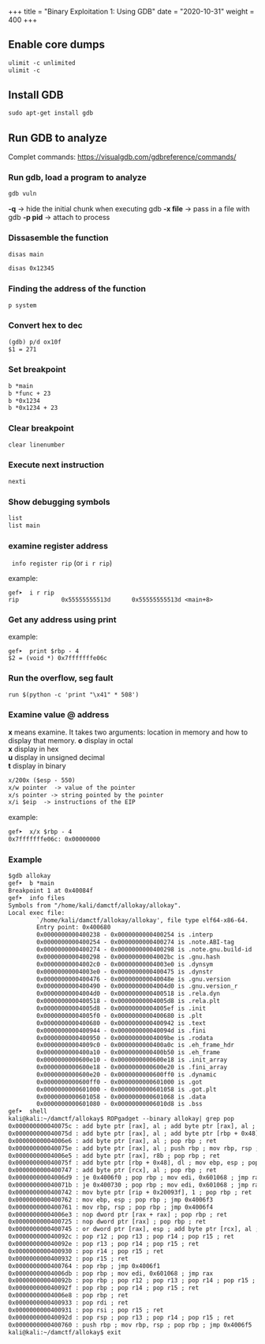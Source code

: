 +++
title = "Binary Exploitation 1: Using GDB"
date = "2020-10-31"
weight = 400
+++

##  Enable core dumps
```html
ulimit -c unlimited
ulimit -c
```

## Install GDB
```html
sudo apt-get install gdb
```

## Run GDB to analyze     

Complet commands: https://visualgdb.com/gdbreference/commands/      

### Run gdb, load a program to analyze
```html 
gdb vuln
```

**-q** -> hide the initial chunk when executing gdb
**-x file** -> pass in a file with gdb
**-p pid** -> attach to process

### Dissasemble the function
```html 
disas main
```      
```html 
disas 0x12345
```     

### Finding the address of the function
```html 
p system
```         

### Convert hex to dec
```html
(gdb) p/d ox10f
$1 = 271
```     

### Set breakpoint
```html
b *main       
b *func + 23       
b *0x1234             
b *0x1234 + 23
```                    

### Clear breakpoint
```html 
clear linenumber 
```         

### Execute next instruction

```html
nexti 
```    

### Show debugging symbols
```html 
list
list main
```                        

### examine register address
``` info register rip``` (or ```i r rip```)  

example:   
```
gef➤  i r rip        
rip            0x55555555513d      0x55555555513d <main+8>     
```      

### Get any address using print
example:
```
gef➤  print $rbp - 4  
$2 = (void *) 0x7fffffffe06c  
```           

### Run the overflow, seg fault
```html
run $(python -c 'print "\x41" * 508')
```                     

### Examine value @ address
**x** means examine. It takes two arguments: location in memory and how to display that memory.
**o** display in octal         
**x** display in hex        
**u** display in unsigned decimal        
**t** display in binary         

```html 
x/200x ($esp - 550)                 
x/w pointer  -> value of the pointer                          
x/s pointer -> string pointed by the pointer                   
x/i $eip  -> instructions of the EIP
```                  

example:        
```html                     
gef➤  x/x $rbp - 4
0x7fffffffe06c: 0x00000000
```          

### Example

```html
$gdb allokay
gef➤  b *main
Breakpoint 1 at 0x40084f
gef➤  info files
Symbols from "/home/kali/damctf/allokay/allokay".
Local exec file:
        `/home/kali/damctf/allokay/allokay', file type elf64-x86-64.
        Entry point: 0x400680
        0x0000000000400238 - 0x0000000000400254 is .interp
        0x0000000000400254 - 0x0000000000400274 is .note.ABI-tag
        0x0000000000400274 - 0x0000000000400298 is .note.gnu.build-id
        0x0000000000400298 - 0x00000000004002bc is .gnu.hash
        0x00000000004002c0 - 0x00000000004003e0 is .dynsym
        0x00000000004003e0 - 0x0000000000400475 is .dynstr
        0x0000000000400476 - 0x000000000040048e is .gnu.version
        0x0000000000400490 - 0x00000000004004d0 is .gnu.version_r
        0x00000000004004d0 - 0x0000000000400518 is .rela.dyn
        0x0000000000400518 - 0x00000000004005d8 is .rela.plt
        0x00000000004005d8 - 0x00000000004005ef is .init
        0x00000000004005f0 - 0x0000000000400680 is .plt
        0x0000000000400680 - 0x0000000000400942 is .text
        0x0000000000400944 - 0x000000000040094d is .fini
        0x0000000000400950 - 0x00000000004009be is .rodata
        0x00000000004009c0 - 0x0000000000400a0c is .eh_frame_hdr
        0x0000000000400a10 - 0x0000000000400b50 is .eh_frame
        0x0000000000600e10 - 0x0000000000600e18 is .init_array
        0x0000000000600e18 - 0x0000000000600e20 is .fini_array
        0x0000000000600e20 - 0x0000000000600ff0 is .dynamic
        0x0000000000600ff0 - 0x0000000000601000 is .got
        0x0000000000601000 - 0x0000000000601058 is .got.plt
        0x0000000000601058 - 0x0000000000601068 is .data
        0x0000000000601080 - 0x00000000006010d8 is .bss
gef➤  shell
kali@kali:~/damctf/allokay$ ROPgadget --binary allokay| grep pop
0x000000000040075c : add byte ptr [rax], al ; add byte ptr [rax], al ; push rbp ; mov rbp, rsp ; pop rbp ; jmp 0x4006f9
0x000000000040075d : add byte ptr [rax], al ; add byte ptr [rbp + 0x48], dl ; mov ebp, esp ; pop rbp ; jmp 0x4006f8
0x00000000004006e6 : add byte ptr [rax], al ; pop rbp ; ret
0x000000000040075e : add byte ptr [rax], al ; push rbp ; mov rbp, rsp ; pop rbp ; jmp 0x4006f7
0x00000000004006e5 : add byte ptr [rax], r8b ; pop rbp ; ret
0x000000000040075f : add byte ptr [rbp + 0x48], dl ; mov ebp, esp ; pop rbp ; jmp 0x4006f6
0x0000000000400747 : add byte ptr [rcx], al ; pop rbp ; ret
0x00000000004006d9 : je 0x4006f0 ; pop rbp ; mov edi, 0x601068 ; jmp rax
0x000000000040071b : je 0x400730 ; pop rbp ; mov edi, 0x601068 ; jmp rax
0x0000000000400742 : mov byte ptr [rip + 0x20093f], 1 ; pop rbp ; ret
0x0000000000400762 : mov ebp, esp ; pop rbp ; jmp 0x4006f3
0x0000000000400761 : mov rbp, rsp ; pop rbp ; jmp 0x4006f4
0x00000000004006e3 : nop dword ptr [rax + rax] ; pop rbp ; ret
0x0000000000400725 : nop dword ptr [rax] ; pop rbp ; ret
0x0000000000400745 : or dword ptr [rax], esp ; add byte ptr [rcx], al ; pop rbp ; ret
0x000000000040092c : pop r12 ; pop r13 ; pop r14 ; pop r15 ; ret
0x000000000040092e : pop r13 ; pop r14 ; pop r15 ; ret
0x0000000000400930 : pop r14 ; pop r15 ; ret
0x0000000000400932 : pop r15 ; ret
0x0000000000400764 : pop rbp ; jmp 0x4006f1
0x00000000004006db : pop rbp ; mov edi, 0x601068 ; jmp rax
0x000000000040092b : pop rbp ; pop r12 ; pop r13 ; pop r14 ; pop r15 ; ret
0x000000000040092f : pop rbp ; pop r14 ; pop r15 ; ret
0x00000000004006e8 : pop rbp ; ret
0x0000000000400933 : pop rdi ; ret
0x0000000000400931 : pop rsi ; pop r15 ; ret
0x000000000040092d : pop rsp ; pop r13 ; pop r14 ; pop r15 ; ret
0x0000000000400760 : push rbp ; mov rbp, rsp ; pop rbp ; jmp 0x4006f5
kali@kali:~/damctf/allokay$ exit
```     

